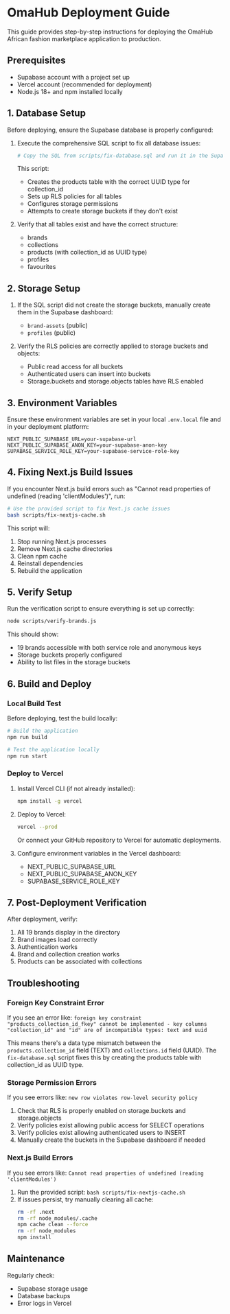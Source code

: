 # OmaHub Deployment Guide

This guide provides step-by-step instructions for deploying the OmaHub African fashion marketplace application to production.

## Prerequisites

- Supabase account with a project set up
- Vercel account (recommended for deployment)
- Node.js 18+ and npm installed locally

## 1. Database Setup

Before deploying, ensure the Supabase database is properly configured:

1. Execute the comprehensive SQL script to fix all database issues:

   ```bash
   # Copy the SQL from scripts/fix-database.sql and run it in the Supabase SQL Editor
   ```

   This script:

   - Creates the products table with the correct UUID type for collection_id
   - Sets up RLS policies for all tables
   - Configures storage permissions
   - Attempts to create storage buckets if they don't exist

2. Verify that all tables exist and have the correct structure:
   - brands
   - collections
   - products (with collection_id as UUID type)
   - profiles
   - favourites

## 2. Storage Setup

1. If the SQL script did not create the storage buckets, manually create them in the Supabase dashboard:

   - `brand-assets` (public)
   - `profiles` (public)

2. Verify the RLS policies are correctly applied to storage buckets and objects:
   - Public read access for all buckets
   - Authenticated users can insert into buckets
   - Storage.buckets and storage.objects tables have RLS enabled

## 3. Environment Variables

Ensure these environment variables are set in your local `.env.local` file and in your deployment platform:

```
NEXT_PUBLIC_SUPABASE_URL=your-supabase-url
NEXT_PUBLIC_SUPABASE_ANON_KEY=your-supabase-anon-key
SUPABASE_SERVICE_ROLE_KEY=your-supabase-service-role-key
```

## 4. Fixing Next.js Build Issues

If you encounter Next.js build errors such as "Cannot read properties of undefined (reading 'clientModules')", run:

```bash
# Use the provided script to fix Next.js cache issues
bash scripts/fix-nextjs-cache.sh
```

This script will:

1. Stop running Next.js processes
2. Remove Next.js cache directories
3. Clean npm cache
4. Reinstall dependencies
5. Rebuild the application

## 5. Verify Setup

Run the verification script to ensure everything is set up correctly:

```bash
node scripts/verify-brands.js
```

This should show:

- 19 brands accessible with both service role and anonymous keys
- Storage buckets properly configured
- Ability to list files in the storage buckets

## 6. Build and Deploy

### Local Build Test

Before deploying, test the build locally:

```bash
# Build the application
npm run build

# Test the application locally
npm run start
```

### Deploy to Vercel

1. Install Vercel CLI (if not already installed):

   ```bash
   npm install -g vercel
   ```

2. Deploy to Vercel:

   ```bash
   vercel --prod
   ```

   Or connect your GitHub repository to Vercel for automatic deployments.

3. Configure environment variables in the Vercel dashboard:
   - NEXT_PUBLIC_SUPABASE_URL
   - NEXT_PUBLIC_SUPABASE_ANON_KEY
   - SUPABASE_SERVICE_ROLE_KEY

## 7. Post-Deployment Verification

After deployment, verify:

1. All 19 brands display in the directory
2. Brand images load correctly
3. Authentication works
4. Brand and collection creation works
5. Products can be associated with collections

## Troubleshooting

### Foreign Key Constraint Error

If you see an error like: `foreign key constraint "products_collection_id_fkey" cannot be implemented - key columns "collection_id" and "id" are of incompatible types: text and uuid`

This means there's a data type mismatch between the `products.collection_id` field (TEXT) and `collections.id` field (UUID). The `fix-database.sql` script fixes this by creating the products table with collection_id as UUID type.

### Storage Permission Errors

If you see errors like: `new row violates row-level security policy`

1. Check that RLS is properly enabled on storage.buckets and storage.objects
2. Verify policies exist allowing public access for SELECT operations
3. Verify policies exist allowing authenticated users to INSERT
4. Manually create the buckets in the Supabase dashboard if needed

### Next.js Build Errors

If you see errors like: `Cannot read properties of undefined (reading 'clientModules')`

1. Run the provided script: `bash scripts/fix-nextjs-cache.sh`
2. If issues persist, try manually clearing all cache:
   ```bash
   rm -rf .next
   rm -rf node_modules/.cache
   npm cache clean --force
   rm -rf node_modules
   npm install
   ```

## Maintenance

Regularly check:

- Supabase storage usage
- Database backups
- Error logs in Vercel
